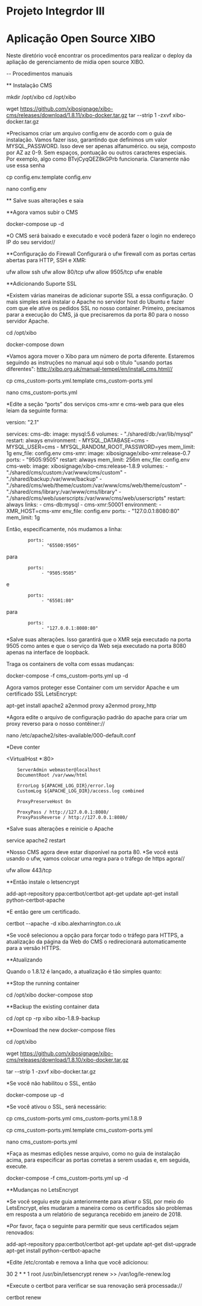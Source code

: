 # Projeto Integrdor III
# Aplicação Open Source XIBO

Neste diretório você encontrar os procedimentos para realizar o deploy da apliação de gerenciamento de midia open source XIBO.

-- Procedimentos manuais

** Instalação CMS

mkdir /opt/xibo
cd /opt/xibo

wget https://github.com/xibosignage/xibo-cms/releases/download/1.8.11/xibo-docker.tar.gz
tar --strip 1 -zxvf xibo-docker.tar.gz

*Precisamos criar um arquivo config.env de acordo com o guia de instalação. 
Vamos fazer isso, garantindo que definimos um valor MYSQL_PASSWORD. Isso deve ser apenas alfanumérico. ou seja, 
composto por AZ az 0-9. Sem espaços, pontuação ou outros caracteres especiais. Por exemplo, algo como BTvjCyqQEZ8kGPrb funcionaria. 
Claramente não use essa senha

cp config.env.template config.env

nano config.env

** Salve suas alterações e saia

**Agora vamos subir o CMS

docker-compose up -d

*O CMS será baixado e executado e você poderá fazer o login no endereço IP do seu servidor//

**Configuração do Firewall
Configurará o ufw firewall com as portas certas abertas para HTTP, SSH e XMR:

ufw allow ssh
ufw allow 80/tcp
ufw allow 9505/tcp
ufw enable

**Adicionando Suporte SSL

*Existem várias maneiras de adicionar suporte SSL a essa configuração. O mais simples será instalar 
o Apache no servidor host do Ubuntu e fazer com que ele ative os pedidos SSL no nosso container. Primeiro, 
precisamos parar a execução do CMS, já que precisaremos da porta 80 para o nosso servidor Apache.

cd /opt/xibo

docker-compose down

*Vamos agora mover o Xibo para um número de porta diferente. Estaremos seguindo as instruções no manual 
aqui sob o título "usando portas diferentes": http://xibo.org.uk/manual-tempel/en/install_cms.html//

cp cms_custom-ports.yml.template cms_custom-ports.yml

nano cms_custom-ports.yml

*Edite a seção “ports” dos serviços cms-xmr e cms-web para que eles leiam da seguinte forma:

version: "2.1"
 
services:
    cms-db:
        image: mysql:5.6
        volumes:
            - "./shared/db:/var/lib/mysql"
        restart: always
        environment:
            - MYSQL_DATABASE=cms
            - MYSQL_USER=cms
            - MYSQL_RANDOM_ROOT_PASSWORD=yes
        mem_limit: 1g
        env_file: config.env
    cms-xmr:
        image: xibosignage/xibo-xmr:release-0.7
        ports:
            - "9505:9505"
        restart: always
        mem_limit: 256m
        env_file: config.env
    cms-web:
        image: xibosignage/xibo-cms:release-1.8.9
        volumes:
            - "./shared/cms/custom:/var/www/cms/custom"
            - "./shared/backup:/var/www/backup"
            - "./shared/cms/web/theme/custom:/var/www/cms/web/theme/custom"
            - "./shared/cms/library:/var/www/cms/library"
            - "./shared/cms/web/userscripts:/var/www/cms/web/userscripts"
        restart: always
        links:
            - cms-db:mysql
            - cms-xmr:50001
        environment:
            - XMR_HOST=cms-xmr
        env_file: config.env
        ports:
            - "127.0.0.1:8080:80"
        mem_limit: 1g

Então, especificamente, nós mudamos a linha:

            ports:
                 - "65500:9505"
para

            ports:
                 - "9505:9505"
e

            ports:
                 - "65501:80"
para

            ports:
                 - "127.0.0.1:8080:80"
                 
                 
*Salve suas alterações. Isso garantirá que o XMR seja executado na porta 9505 como antes e 
que o serviço da Web seja executado na porta 8080 apenas na interface de loopback.

Traga os containers de volta com essas mudanças:

docker-compose -f cms_custom-ports.yml up -d   

Agora vamos proteger esse Container com um servidor Apache e um certificado SSL LetsEncrypt:

apt-get install apache2
a2enmod proxy
a2enmod proxy_http

*Agora edite o arquivo de configuração padrão do apache para criar um proxy reverso para o nosso contêiner://

nano /etc/apache2/sites-available/000-default.conf

*Deve conter

<VirtualHost *:80>

        ServerAdmin webmaster@localhost
        DocumentRoot /var/www/html

        ErrorLog ${APACHE_LOG_DIR}/error.log
        CustomLog ${APACHE_LOG_DIR}/access.log combined

        ProxyPreserveHost On

        ProxyPass / http://127.0.0.1:8080/
        ProxyPassReverse / http://127.0.0.1:8080/

</VirtualHost>

*Salve suas alterações e reinicie o Apache

service apache2 restart

*Nosso CMS agora deve estar disponível na porta 80.
*Se você está usando o ufw, vamos colocar uma regra para o tráfego de https agora//

ufw allow 443/tcp

**Então instale o letsencrypt

add-apt-repository ppa:certbot/certbot
apt-get update
apt-get install python-certbot-apache

*E então gere um certificado.

certbot --apache -d xibo.alexharrington.co.uk

*Se você selecionou a opção para forçar todo o tráfego para HTTPS, a atualização da página da Web 
do CMS o redirecionará automaticamente para a versão HTTPS.

**Atualizando

Quando o 1.8.12 é lançado, a atualização é tão simples quanto:

**Stop the running container

cd /opt/xibo
docker-compose stop

**Backup the existing container data

cd /opt
cp -rp xibo xibo-1.8.9-backup

**Download the new docker-compose files

cd /opt/xibo

wget https://github.com/xibosignage/xibo-cms/releases/download/1.8.10/xibo-docker.tar.gz

tar --strip 1 -zxvf xibo-docker.tar.gz

*Se você não habilitou o SSL, então

docker-compose up -d

*Se você ativou o SSL, será necessário:

cp cms_custom-ports.yml cms_custom-ports.yml.1.8.9

cp cms_custom-ports.yml.template cms_custom-ports.yml

nano cms_custom-ports.yml


*Faça as mesmas edições nesse arquivo, como no guia de instalação acima, para especificar 
as portas corretas a serem usadas e, em seguida, execute.

docker-compose -f cms_custom-ports.yml up -d

**Mudanças no LetsEncrypt

*Se você seguiu este guia anteriormente para ativar o SSL por meio do LetsEncrypt, eles mudaram a maneira 
como os certificados são problemas em resposta a um relatório de segurança recebido em janeiro de 2018.

*Por favor, faça o seguinte para permitir que seus certificados sejam renovados:

add-apt-repository ppa:certbot/certbot
apt-get update
apt-get dist-upgrade
apt-get install python-certbot-apache

*Edite /etc/crontab e remova a linha que você adicionou:

30 2 * * 1 root /usr/bin/letsencrypt renew >> /var/log/le-renew.log

*Execute o certbot para verificar se sua renovação será processada://

certbot renew
